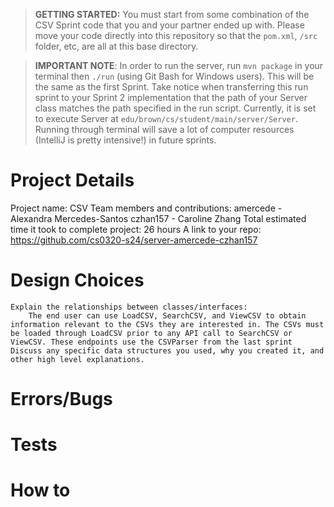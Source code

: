 > **GETTING STARTED:** You must start from some combination of the CSV Sprint code that you and your partner ended up with. Please move your code directly into this repository so that the `pom.xml`, `/src` folder, etc, are all at this base directory.

> **IMPORTANT NOTE**: In order to run the server, run `mvn package` in your terminal then `./run` (using Git Bash for Windows users). This will be the same as the first Sprint. Take notice when transferring this run sprint to your Sprint 2 implementation that the path of your Server class matches the path specified in the run script. Currently, it is set to execute Server at `edu/brown/cs/student/main/server/Server`. Running through terminal will save a lot of computer resources (IntelliJ is pretty intensive!) in future sprints.

# Project Details
Project name:
        CSV
    Team members and contributions:
        amercede - Alexandra Mercedes-Santos
        czhan157 - Caroline Zhang
    Total estimated time it took to complete project:
        26 hours
    A link to your repo:
        https://github.com/cs0320-s24/server-amercede-czhan157
# Design Choices
    Explain the relationships between classes/interfaces:
        The end user can use LoadCSV, SearchCSV, and ViewCSV to obtain information relevant to the CSVs they are interested in. The CSVs must be loaded through LoadCSV prior to any API call to SearchCSV or ViewCSV. These endpoints use the CSVParser from the last sprint
    Discuss any specific data structures you used, why you created it, and other high level explanations.

# Errors/Bugs

# Tests

# How to
